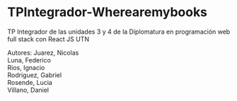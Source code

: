 # TPIntegrador-Wherearemybooks
TP Integrador de las unidades 3 y 4 de la Diplomatura en programación web full stack con React JS UTN

Autores:
Juarez, Nicolas <br/>
Luna, Federico <br/>
Rios, Ignacio <br/>
Rodriguez, Gabriel <br/>
Rosende, Lucia <br/>
Villano, Daniel <br/>
